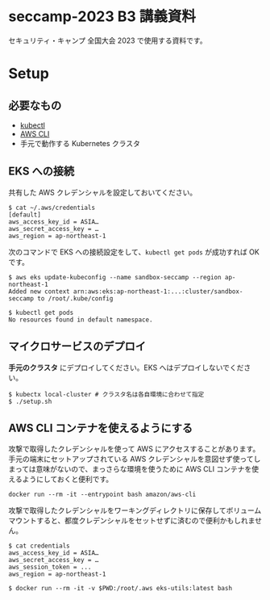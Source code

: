 # seccamp-2023 B3 講義資料

セキュリティ・キャンプ 全国大会 2023 で使用する資料です。

# Setup

## 必要なもの

- [kubectl](https://kubernetes.io/ja/docs/tasks/tools/install-kubectl/)
- [AWS CLI](https://docs.aws.amazon.com/ja_jp/cli/latest/userguide/getting-started-install.html)
- 手元で動作する Kubernetes クラスタ

## EKS への接続

共有した AWS クレデンシャルを設定しておいてください。

```shell
$ cat ~/.aws/credentials
[default]
aws_access_key_id = ASIA…
aws_secret_access_key = …
aws_region = ap-northeast-1
```

次のコマンドで EKS への接続設定をして、`kubectl get pods` が成功すれば OK です。

```shell
$ aws eks update-kubeconfig --name sandbox-seccamp --region ap-northeast-1
Added new context arn:aws:eks:ap-northeast-1:...:cluster/sandbox-seccamp to /root/.kube/config

$ kubectl get pods
No resources found in default namespace.
```

## マイクロサービスのデプロイ

**手元のクラスタ** にデプロイしてください。EKS へはデプロイしないでください。

```shell
$ kubectx local-cluster # クラスタ名は各自環境に合わせて指定
$ ./setup.sh
```

## AWS CLI コンテナを使えるようにする

攻撃で取得したクレデンシャルを使って AWS にアクセスすることがあります。手元の端末にセットアップされている AWS クレデンシャルを意図せず使ってしまっては意味がないので、まっさらな環境を使うために AWS CLI コンテナを使えるようにしておくと便利です。

```shell
docker run --rm -it --entrypoint bash amazon/aws-cli
```

攻撃で取得したクレデンシャルをワーキングディレクトリに保存してボリュームマウントすると、都度クレデンシャルをセットせずに済むので便利かもしれません。

```shell
$ cat credentials
aws_access_key_id = ASIA…
aws_secret_access_key = …
aws_session_token = ...
aws_region = ap-northeast-1

$ docker run --rm -it -v $PWD:/root/.aws eks-utils:latest bash
```

